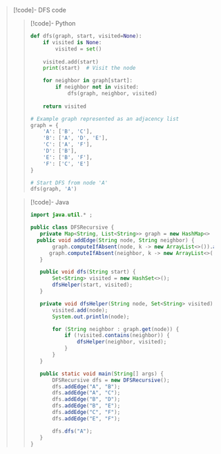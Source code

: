 > [!code]- DFS code
> 
> > [!code]- Python
> > ```python
> > def dfs(graph, start, visited=None):
> >     if visited is None:
> >         visited = set()
> >     
> >     visited.add(start)
> >     print(start)  # Visit the node
> > 
> >     for neighbor in graph[start]:
> >         if neighbor not in visited:
> >             dfs(graph, neighbor, visited)
> >     
> >     return visited
> > 
> > # Example graph represented as an adjacency list
> > graph = {
> >     'A': ['B', 'C'],
> >     'B': ['A', 'D', 'E'],
> >     'C': ['A', 'F'],
> >     'D': ['B'],
> >     'E': ['B', 'F'],
> >     'F': ['C', 'E']
> > }
> > 
> > # Start DFS from node 'A'
> > dfs(graph, 'A')
> > 
> 
> > [!code]- Java
> > ```java
> > import java.util.* ;
> > 
> > public class DFSRecursive {
> >    private Map<String, List<String>> graph = new HashMap<> ();
>  >   public void addEdge(String node, String neighbor) {
>  >        graph.computeIfAbsent(node, k -> new ArrayList<>()).add(neighbor);
>  >       graph.computeIfAbsent(neighbor, k -> new ArrayList<>()).add(node); 
>  >    }
>  >
>  >    public void dfs(String start) {
>  >        Set<String> visited = new HashSet<>();
>  >        dfsHelper(start, visited);
>  >    }
>  >
>  >    private void dfsHelper(String node, Set<String> visited) {
>  >        visited.add(node);
>  >        System.out.println(node);
>  >
>  >        for (String neighbor : graph.get(node)) {
>  >            if (!visited.contains(neighbor)) {
>  >                dfsHelper(neighbor, visited);
>  >            }
>  >        }
>  >    }
>  >
>  >    public static void main(String[] args) {
>  >        DFSRecursive dfs = new DFSRecursive();
>  >        dfs.addEdge("A", "B");
>  >        dfs.addEdge("A", "C");
>  >        dfs.addEdge("B", "D");
>  >        dfs.addEdge("B", "E");
>  >        dfs.addEdge("C", "F");
>  >        dfs.addEdge("E", "F");
>  >
>  >        dfs.dfs("A");
>  >    }
>  > }
>  > ```
>  






